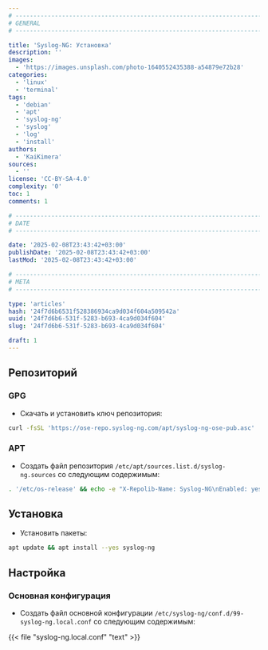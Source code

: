 ```yaml
---
# -------------------------------------------------------------------------------------------------------------------- #
# GENERAL
# -------------------------------------------------------------------------------------------------------------------- #

title: 'Syslog-NG: Установка'
description: ''
images:
  - 'https://images.unsplash.com/photo-1640552435388-a54879e72b28'
categories:
  - 'linux'
  - 'terminal'
tags:
  - 'debian'
  - 'apt'
  - 'syslog-ng'
  - 'syslog'
  - 'log'
  - 'install'
authors:
  - 'KaiKimera'
sources:
  - ''
license: 'CC-BY-SA-4.0'
complexity: '0'
toc: 1
comments: 1

# -------------------------------------------------------------------------------------------------------------------- #
# DATE
# -------------------------------------------------------------------------------------------------------------------- #

date: '2025-02-08T23:43:42+03:00'
publishDate: '2025-02-08T23:43:42+03:00'
lastMod: '2025-02-08T23:43:42+03:00'

# -------------------------------------------------------------------------------------------------------------------- #
# META
# -------------------------------------------------------------------------------------------------------------------- #

type: 'articles'
hash: '24f7d6b6531f528386934ca9d034f604a509542a'
uuid: '24f7d6b6-531f-5283-b693-4ca9d034f604'
slug: '24f7d6b6-531f-5283-b693-4ca9d034f604'

draft: 1
---
```




<!--more-->

## Репозиторий

### GPG

- Скачать и установить ключ репозитория:

```bash
curl -fsSL 'https://ose-repo.syslog-ng.com/apt/syslog-ng-ose-pub.asc' | gpg --dearmor -o '/etc/apt/keyrings/syslog-ng.gpg'
```

### APT

- Создать файл репозитория `/etc/apt/sources.list.d/syslog-ng.sources` со следующим содержимым:

```bash
. '/etc/os-release' && echo -e "X-Repolib-Name: Syslog-NG\nEnabled: yes\nTypes: deb\nURIs: https://ose-repo.syslog-ng.com/apt\nSuites: stable\nComponents: ${ID}-${VERSION_CODENAME}\nArchitectures: $( dpkg --print-architecture )\nSigned-By: /etc/apt/keyrings/syslog-ng.gpg\n" | tee '/etc/apt/sources.list.d/syslog-ng.sources' > '/dev/null'
```

## Установка

- Установить пакеты:

```bash
apt update && apt install --yes syslog-ng
```

## Настройка

### Основная конфигурация

- Создать файл основной конфигурации `/etc/syslog-ng/conf.d/99-syslog-ng.local.conf` со следующим содержимым:

{{< file "syslog-ng.local.conf" "text" >}}
